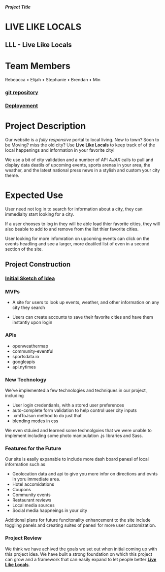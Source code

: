 ##### Project Title

# LIVE LIKE LOCALS

## LLL - Live Like Locals

# Team Members

Rebeacca • Elijah • Stephanie • Brendan • Min

### [git repository](https://github.com/Rebeacca/LiveLikeLocals)

### [Deployement](https://rebeacca.github.io/LiveLikeLocals/)

# Project Description

Our website is a *fully responsive* portal to local living. New to town? Soon to be Moving? miss the old city? Use **Live Like Locals** to keep track of of the local happenings and information in your favorite city!

We use a bit of city validation and a number of API _AJAX_ calls to pull and display data deatils of upcoming events, sports arenas in your area, the weather, and the latest national press news in a stylish and custom your city theme.

# Expected Use

User need not log in to search for information about a city, they can immedialty start looking for a city.

If a user chooses to log in they will be able load thier favorite cities, they will also beable to add to and remove from the list thier favorite cities.

User looking for more infomration on upcoming events can click on the events headling and see a larger, more deatiled list of even in a second section of the site.

## Project Construction

### [Initial Sketch of Idea](https://drive.google.com/file/d/1-oBXfiJ9c2-8TDEMnMD0eGRKxSTQpHhM/view?usp=sharing)

### MVPs

- A site for users to look up events, weather, and other information on any city they search

- Users can create accounts to save their favorite cities and have them instantly upon login

### APIs

- openweathermap
- community-eventful
- sportsdata.io
- googleapis
- api.nytimes

### New Technology

We've implemented a few technologies and techniques in our project, including

- User login credentianls, with a stored user preferences
- auto-complete form validation to help control user city inputs
- .xmlToJson method to do just that
- blending modes in css

We even stduied and learned some technolgoies that we were unable to implement including some photo manipulation .js libraries and Sass.

### Features for the Future
Our site is easily expanable to include more dash board panesl of local information such as

* Geolocation data and api to give you more infor on directions and evnts in yoru immediate area. 
* Hotel accomidations
* Coupons
* Community events
* Restaurant reviews
* Local media sources
* Social media happneings in your city


Additional plans for future funcitonality enhancement to the site include toggling panels and creating suites of panesl for more user customization.

### Project Review

We think we have achived the goals we set out when initial coming up with this project idea. We have built a strong foundation on which this project can grow and a framework that can easily expand to let people better [**Live Like Locals**](./assets/images/lll.png).
